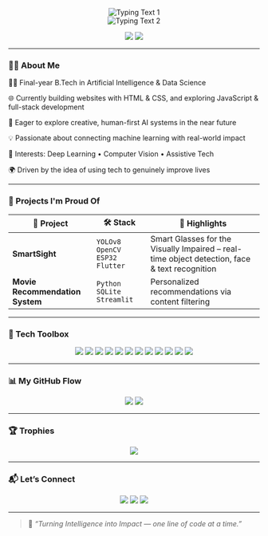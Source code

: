 <p align="center">
  <!-- First line: typing 3s + pause 2s + erase 3s = 8s total -->
  <img src="https://readme-typing-svg.demolab.com?font=Fira+Code&size=28&duration=3000&pause=2000&color=00BFA6&center=true&vCenter=true&width=600&lines=Hey+there!+I%27m+Abhay+V+B+%F0%9F%A7%A0%F0%9F%92%BB" alt="Typing Text 1"/>
  <br/>
  <!-- Second line: delay 8000ms (8s), typing 3s + pause 2s + erase 3s -->
  <img src="https://readme-typing-svg.demolab.com?font=Fira+Code&size=28&duration=3000&pause=2000&color=FF6B6B&center=true&vCenter=true&width=600&delay=8000&lines=Turning+Intelligence+into+Impact" alt="Typing Text 2"/>
</p>



<p align="center">
  <img src="https://img.shields.io/badge/FinalYear%20AI%26DS%20Student-3E92CC?style=for-the-badge&logo=graduation-cap&logoColor=white"/>
  <img src="https://img.shields.io/badge/MITS,Kerala-FFD93D?style=for-the-badge&logo=google-maps&logoColor=black"/>
</p>

---

### 👨‍💻 About Me

🧑‍🎓 Final-year B.Tech in Artificial Intelligence & Data Science

🌐 Currently building websites with HTML & CSS, and exploring JavaScript & full-stack development

🚀 Eager to explore creative, human-first AI systems in the near future

💡 Passionate about connecting machine learning with real-world impact

🧠 Interests: Deep Learning • Computer Vision • Assistive Tech

🌍 Driven by the idea of using tech to genuinely improve lives

---

### 🧪 Projects I'm Proud Of

| 🚀 Project | 🛠️ Stack | 🌟 Highlights |
|-----------|-----------|----------------|
| **SmartSight** | `YOLOv8` `OpenCV` `ESP32` `Flutter` | Smart Glasses for the Visually Impaired – real-time object detection, face & text recognition |
| **Movie Recommendation System** | `Python` `SQLite` `Streamlit` | Personalized recommendations via content filtering |

---

### 🧰 Tech Toolbox

<p align="center">
  <!-- Languages & Basics -->
  <img src="https://img.shields.io/badge/Python-3776AB?style=for-the-badge&logo=python&logoColor=white"/>
  <img src="https://img.shields.io/badge/JavaScript-F7DF1E?style=for-the-badge&logo=javascript&logoColor=black"/>
  <img src="https://img.shields.io/badge/HTML5-E34F26?style=for-the-badge&logo=html5&logoColor=white"/>
  <img src="https://img.shields.io/badge/CSS3-1572B6?style=for-the-badge&logo=css3&logoColor=white"/>
  
  <!-- Tools & IDEs -->
  <img src="https://img.shields.io/badge/VS%20Code-007ACC?style=for-the-badge&logo=visualstudiocode&logoColor=white"/>
  <img src="https://img.shields.io/badge/Jupyter-F37626?style=for-the-badge&logo=jupyter&logoColor=white"/>
  <img src="https://img.shields.io/badge/Git-F05032?style=for-the-badge&logo=git&logoColor=white"/>
  <img src="https://img.shields.io/badge/GitHub-181717?style=for-the-badge&logo=github&logoColor=white"/>

  <!-- Backend & Frameworks -->
  <img src="https://img.shields.io/badge/Node.js-339933?style=for-the-badge&logo=nodedotjs&logoColor=white"/>
  <img src="https://img.shields.io/badge/Express.js-000000?style=for-the-badge&logo=express&logoColor=white"/>

  <!-- Database -->
  <img src="https://img.shields.io/badge/MySQL-4479A1?style=for-the-badge&logo=mysql&logoColor=white"/>

  <!-- Blockchain / Crypto -->
  <img src="https://img.shields.io/badge/Cryptocurrency-3C3C3D?style=for-the-badge&logo=bitcoin&logoColor=white"/>
</p>


---

### 📊 My GitHub Flow

<p align="center">
  <img src="https://github-readme-stats.vercel.app/api?username=abhay-117&show_icons=true&theme=tokyonight" />
  <img src="https://github-readme-streak-stats.herokuapp.com?user=abhay-117&theme=tokyonight" />
</p>

---

### 🏆 Trophies

<p align="center">
  <img src="https://github-profile-trophy.vercel.app/?username=abhay-117&theme=onedark&no-frame=true&column=6" />
</p>

---

### 📬 Let’s Connect

<p align="center">
  <a href="https://www.linkedin.com/in/abhay-v-b-950202282/"><img src="https://img.shields.io/badge/LinkedIn-blue?style=for-the-badge&logo=linkedin" /></a>
  <a href="mailto:your.email@example.com"><img src="https://img.shields.io/badge/Gmail-D14836?style=for-the-badge&logo=gmail&logoColor=white" /></a>
  <a href="https://www.instagram.com/your-handle"><img src="https://img.shields.io/badge/Instagram-E4405F?style=for-the-badge&logo=instagram&logoColor=white" /></a>
</p>

---

> 🧠 _“Turning Intelligence into Impact — one line of code at a time.”_

